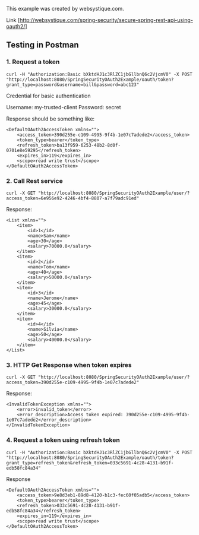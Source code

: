 This example was created by websystique.com.

Link [http://websystique.com/spring-security/secure-spring-rest-api-using-oauth2/]

## Testing in Postman

### 1. Request a token
```shell
curl -H "Authorization:Basic bXktdHJ1c3RlZC1jbGllbnQ6c2VjcmV0" -X POST "http://localhost:8080/SpringSecurityOAuth2Example/oauth/token?grant_type=password&username=bill&password=abc123"
```
Credential for basic authentication

Username: my-trusted-client
Password: secret

Response should be something like:
```
<DefaultOAuth2AccessToken xmlns="">
    <access_token>390d255e-c109-4995-9f4b-1e07c7adede2</access_token>
    <token_type>bearer</token_type>
    <refresh_token>ba13f959-6253-48b2-8d0f-0701e8e59295</refresh_token>
    <expires_in>119</expires_in>
    <scope>read write trust</scope>
</DefaultOAuth2AccessToken>
```

### 2. Call Rest service
```shell
curl -X GET "http://localhost:8080/SpringSecurityOAuth2Example/user/?access_token=6e956e92-4246-4bf4-8807-a7f79adc91ed"
```

Response:
```
<List xmlns="">
    <item>
        <id>1</id>
        <name>Sam</name>
        <age>30</age>
        <salary>70000.0</salary>
    </item>
    <item>
        <id>2</id>
        <name>Tom</name>
        <age>40</age>
        <salary>50000.0</salary>
    </item>
    <item>
        <id>3</id>
        <name>Jerome</name>
        <age>45</age>
        <salary>30000.0</salary>
    </item>
    <item>
        <id>4</id>
        <name>Silvia</name>
        <age>50</age>
        <salary>40000.0</salary>
    </item>
</List>
```

### 3. HTTP Get Response when token expires
```shell
curl -X GET "http://localhost:8080/SpringSecurityOAuth2Example/user/?access_token=390d255e-c109-4995-9f4b-1e07c7adede2"
```

Response:
```
<InvalidTokenException xmlns="">
    <error>invalid_token</error>
    <error_description>Access token expired: 390d255e-c109-4995-9f4b-1e07c7adede2</error_description>
</InvalidTokenException>
```

### 4. Request a token using refresh token
``` shell
curl -H "Authorization:Basic bXktdHJ1c3RlZC1jbGllbnQ6c2VjcmV0" -X POST "http://localhost:8080/SpringSecurityOAuth2Example/oauth/token?grant_type=refresh_token&refresh_token=033c5691-4c28-4131-b91f-edb58fc84a34"
```

Response
```
<DefaultOAuth2AccessToken xmlns="">
    <access_token>9e8d3eb1-89d8-4120-b1c3-fec60f05adb5</access_token>
    <token_type>bearer</token_type>
    <refresh_token>033c5691-4c28-4131-b91f-edb58fc84a34</refresh_token>
    <expires_in>119</expires_in>
    <scope>read write trust</scope>
</DefaultOAuth2AccessToken>
```
